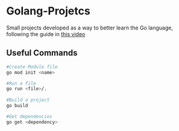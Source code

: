 # Golang-Projetcs

Small projects developed as a way to better learn the Go language, following the guide in [this video](https://youtu.be/jFfo23yIWac)

## Useful Commands
```bash
#Create Module file
go mod init <name>

#Run a file
go run <file>/.
 
#Build a project
go build

#Get dependencies
go get <dependency>

```


